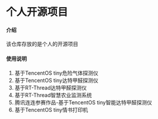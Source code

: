 # 个人开源项目

#### 介绍
该仓库存放的是个人的开源项目

#### 使用说明

1.  基于TencentOS tiny危险气体探测仪
2.  基于TencentOS tiny达特甲醛探测仪
3.  基于RT-Thread达特甲醛探测仪
4.  基于RT-Thread智慧农业监测系统
5.  腾讯连连参赛作品-基于TencentOS tiny智能达特甲醛探测仪
6.  基于TencentOS tiny情书打印机
